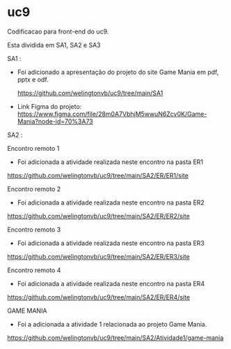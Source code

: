 # uc9

Codificacao para front-end do uc9.

Esta dividida em SA1, SA2 e SA3

SA1 :

- Foi adicionado a apresentação do projeto do site Game Mania em pdf, pptx e odf.

  https://github.com/welingtonvb/uc9/tree/main/SA1

- Link Figma do projeto: https://www.figma.com/file/28m0A7VbhjM5wwuN6Zcv0K/Game-Mania?node-id=70%3A73  

SA2 :

Encontro remoto 1

- Foi adicionada a atividade realizada neste encontro na pasta ER1

https://github.com/welingtonvb/uc9/tree/main/SA2/ER/ER1/site

Encontro remoto 2

- Foi adicionada a atividade realizada neste encontro na pasta ER2

https://github.com/welingtonvb/uc9/tree/main/SA2/ER/ER2/site

Encontro remoto 3

- Foi adicionada a atividade realizada neste encontro na pasta ER3

https://github.com/welingtonvb/uc9/tree/main/SA2/ER/ER3/site

Encontro remoto 4

- Foi adicionada a atividade realizada neste encontro na pasta ER4

https://github.com/welingtonvb/uc9/tree/main/SA2/ER/ER4/site

GAME MANIA

- Foi a adicionada a atividade 1 relacionada ao projeto Game Mania.

https://github.com/welingtonvb/uc9/tree/main/SA2/Atividade1/game-mania

